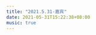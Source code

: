 ```yaml
---
title: "2021.5.31-嘉宾"
date: 2021-05-31T15:22:38+08:00
music: true
---
```


<!-- content -->

<!-- music -->

<meting-js
	name="嘉宾"
	artist="张远"
	url="https://one.xunhs.cyou/d/EY12kyaQ/%E9%9F%B3%E4%B9%90/%E5%BC%A0%E8%BF%9C-%E5%98%89%E5%AE%BE.mp3?download=1" >
	<pre hidden>
	[00:03.980]分手后第几个冬季[00:07.660][00:08.250]今天是星期几[00:10.950][00:11.480]偶尔会想起你[00:14.230][00:16.940]你突如其来的简讯[00:21.170]让我措手不及[00:23.780][00:24.380]愣住站在原地[00:27.620][00:29.820]当所有人都替你开心[00:32.960]我却才傻傻清醒[00:35.300]原来早已有人为你订做了嫁衣[00:40.780]感谢你特别邀请[00:44.190]来见证你的爱情[00:47.370]我时刻提醒自己 别逃避[00:52.460][00:52.980]拿着喜帖一步一步走近[00:56.870]他精心布置的场地[01:00.459]可惜这是属于你的风景[01:04.028]而我只是嘉宾[01:06.628]我放下所有回忆[01:09.560]来成全你的爱情[01:12.980]却始终不愿相信 这是命[01:18.030][01:18.628]好久不见的你有点疏离[01:22.539]握手寒暄如此客气[01:26.018]何必要在他的面前刻意[01:29.679]隐瞒我的世界 有过你[01:35.349][01:38.590]不知不觉钟声响起[01:42.259][01:42.899]你守候在原地[01:45.780]等待着他靠近[01:48.569][01:51.310]温柔的他单膝跪地[01:55.399]钻戒缓缓戴进[01:58.599]你的无名指里[02:01.399][02:04.108]当所有人都替你开心[02:07.259]我却才傻傻清醒[02:09.658]原来我们之间已没有任何关系[02:15.388]感谢你特别邀请[02:18.508]来见证你的爱情[02:21.718]我时刻提醒自己 别逃避[02:27.378]今天你妆扮得格外美丽[02:31.438]这美也曾拥在怀里[02:34.598]可惜这是你和他的婚礼[02:38.619]而我只是嘉宾[02:40.788]我放下所有回忆[02:44.119]来成全你的爱情[02:47.339]却始终不愿相信 这是命[02:53.008]说好的永远变成了曾经[02:56.860]我试着衷心祝福你[03:00.479]请原谅我不体面没出息[03:03.998]选择失陪一下 先离席[03:09.149][03:11.248]又不是偶像剧[03:14.318]怎么我演得那么入戏[03:20.050]这不堪入目的剧情[03:24.778][03:25.669]感谢你特别邀请[03:28.959]观赏你要的爱情[03:32.209]嘉宾也许是另一种宿命[03:37.729]离开你的自己事到如今[03:41.758]还有什么资格关心[03:45.229]毕竟终成眷属的人是你[03:48.949]而我只是嘉宾[03:51.210]我流尽所有回忆[03:54.309]来庆祝你的婚礼[03:57.490]却始终没有勇气 祝福你[04:02.878][04:03.408]谢谢你送给我最后清醒[04:07.248]把自己还给我自己[04:12.688][04:14.229]至少我还能够成为那个[04:18.017]见证你们爱情的嘉宾[04:22.398][04:23.788]作词：王泽言/张远[04:24.259]作曲：王泽言[04:24.689]编曲：赵二[04:25.047]制作统筹：刘向 李梦思[04:25.476]制作人：徐怀超、时金宇[04:25.848]和声：Zing Studio[04:26.297]母带：张锦亮[04:26.666]录音：TONG刘通@I Music Studio[04:27.059]制作公司：潮音悦动[04:27.439]营销推广：银河方舟
	</pre>
</meting-js>

<!--more-->